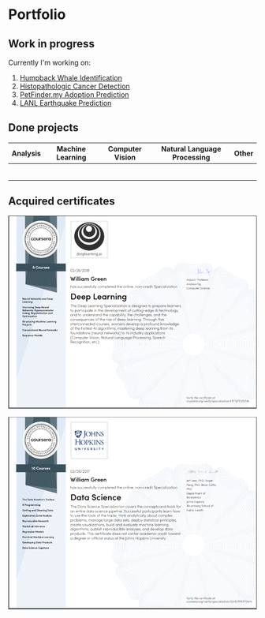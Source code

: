 # Portfolio

## Work in progress

Currently I'm working on:
1. [Humpback Whale Identification](https://www.kaggle.com/c/humpback-whale-identification)
2. [Histopathologic Cancer Detection](https://www.kaggle.com/c/histopathologic-cancer-detection)
3. [PetFinder.my Adoption Prediction](https://www.kaggle.com/c/petfinder-adoption-prediction)
4. [LANL Earthquake Prediction](https://www.kaggle.com/c/LANL-Earthquake-Prediction)


## Done projects

Analysis | Machine Learning | Computer Vision | Natural Language Processing | Other
--- | --- | --- | ---| ---
 |  |  |
 |   |    |  |  |  | 
 |  | &nbsp; | &nbsp;


## Acquired certificates


![Deep Learning Specialization](https://github.com/wbgreen0405/portfolio/blob/master/images/Deep%20Learning%20Specialization.png)




![Data Science](https://github.com/wbgreen0405/portfolio/blob/master/images/Data%20Science.PNG)


